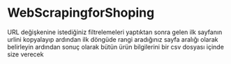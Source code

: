 # WebScrapingforShoping

URL değişkenine istediğiniz filtrelemeleri yaptıktan sonra gelen ilk sayfanın urlini kopyalayıp ardından ilk döngüde rangi aradığınız sayfa aralığı olarak belirleyin ardından sonuç olarak bütün ürün bilgilerini bir csv dosyası içinde size verecek

